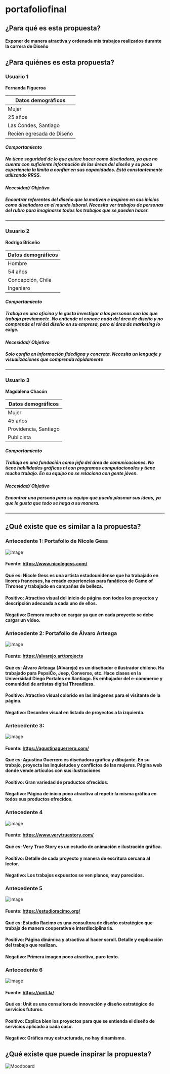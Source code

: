 # portafoliofinal
## ¿Para qué es esta propuesta?
#### Exponer de manera atractiva y ordenada mis trabajos realizados durante la carrera de Diseño

## ¿Para quiénes es esta propuesta?

### Usuario 1
**Fernanda Figueroa**

| Datos demográficos | 
| ---------------- |
| Mujer   | 
| 25 años     | 
| Las Condes, Santiago     | 
| Recién egresada de Diseño |

#### ***Comportamiento***
##### No tiene seguridad de lo que quiere hacer como diseñadora, ya que no cuenta con suficiente información de las áreas del diseño y su poca experiencia la limita a confiar en sus capacidades. Está constantemente utilizando RRSS.
#### ***Necesidad/ Objetivo***
##### Encontrar referentes del diseño que la motiven e inspiren en sus inicios como diseñadora en el mundo laboral. Necesita ver trabajos de personas del rubro para imaginarse todos los trabajos que se pueden hacer.

----
### Usuario 2
**Rodrigo Briceño**

| Datos demográficos | 
| ---------------- |
| Hombre   | 
| 54 años     | 
| Concepción, Chile     | 
| Ingeniero |

#### ***Comportamiento***
##### Trabaja en una oficina y le gusta investigar a las personas con las que trabaja previamnete. No entiende ni conoce nada del área de diseño y no comprende el rol del diseño en su empresa, pero el área de marketing lo exige.
#### ***Necesidad/ Objetivo***
##### Solo confía en información fidedigna y concreta. Necesita un lenguaje y visualizaciones que comprenda rápidamente

----
### Usuario 3
**Magdalena Chacón**

| Datos demográficos | 
| ---------------- |
| Mujer   | 
| 45 años     | 
| Providencia, Santiago     | 
| Publicista |

#### ***Comportamiento***
##### Trabaja en una fundación como jefa del área de comunicaciones. No tiene habilidades gráficas ni con programas computacionales y tiene mucho trabajo. En su equipo no se relaciona con gente jóven.
#### ***Necesidad/ Objetivo***
##### Encontrar una persona para su equipo que pueda plasmar sus ideas, ya que le gusta que todo se haga a su manera.

----
## ¿Qué existe que es similar a la propuesta?
### Antecedente 1: Portafolio de Nicole Gess
![image](https://github.com/aleschlegel/portafoliofinal/assets/91894977/b96d54bc-8d38-440e-b37a-7b7acb5f7270)
#### Fuente: https://www.nicolegess.com/
#### Qué es: Nicole Gess es una artista estadounidense que ha trabajado en licores franceses, ha creado experiencias para fanáticos de Game of Thrones y trabajado en campañas de belleza.
#### Positivo: Atractivo visual del inicio de página con todos los proyectos y descripción adecuada a cada uno de ellos.
#### Negativo: Demora mucho en cargar ya que en cada proyecto se debe cargar un vídeo.

### Antecedente 2: Portafolio de Álvaro Arteaga
![image](https://github.com/aleschlegel/portafoliofinal/assets/91894977/0a815f38-a530-4379-b0ee-e271b9373e4d)
#### Fuente: https://alvarejo.art/projects
#### Qué es: Álvaro Arteaga (Alvarejo) es un diseñador e ilustrador chileno. Ha trabajado para PepsiCo, Jeep, Converse, etc. Hace clases en la Universidad Diego Portales en Santiago. Es embajador del e-commerce y comunidad de artistas digital Threadless.
#### Positivo: Atractivo visual colorido en las imágenes para el visitante de la página.
#### Negativo: Desorden visual en listado de proyectos a la izquierda.

### Antecedente 3: 
![image](https://github.com/aleschlegel/portafoliofinal/assets/91894977/06484b0e-90c1-4efa-9ef6-e9e3b3becbb9)
#### Fuente: https://agustinaguerrero.com/
#### Qué es: Agustina Guerrero es diseñadora gráfica y dibujante. En su trabajo, proyecta las inquietudes y conflictos de las mujeres. Página web donde vende artículos con sus ilustraciones
#### Positivo: Gran variedad de productos ofrecidos.
#### Negativo: Página de inicio poco atractiva al repetir la misma gráfica en todos sus productos ofrecidos.

### Antecedente 4
![image](https://github.com/aleschlegel/portafoliofinal/assets/91894977/741fd9a5-777d-4492-bece-a145b2bac5f7)
#### Fuente: https://www.verytruestory.com/
#### Qué es: Very True Story es un estudio de animación e ilustración gráfica.
#### Positivo: Detalle de cada proyecto y manera de escritura cercana al lector.
#### Negativo: Los trabajos expuestos se ven planos, muy parecidos.

### Antecedente 5
![image](https://github.com/aleschlegel/portafoliofinal/assets/91894977/4108357f-179d-4092-8fab-426977ea666f)
#### Fuente: https://estudioracimo.org/
#### Qué es: Estudio Racimo es una consultora de diseño estratégico que trabaja de manera cooperativa e interdisciplinaria.
#### Positivo: Página dinámica y atractiva al hacer scroll. Detalle y explicación del trabajo que realizan.
#### Negativo: Primera imagen poco atractiva, puro texto.

### Antecedente 6
![image](https://github.com/aleschlegel/portafoliofinal/assets/91894977/f0f81d84-d337-4e06-bd00-e5d8db595015)
#### Fuente: https://unit.la/
#### Qué es: Unit es una consultora de innovación y diseño estratégico de servicios futuros.
#### Positivo: Explica bien los proyectos para que se entienda el diseño de servicios aplicado a cada caso.
#### Negativo: Gráfica muy estructurada, no hay dinamismo.

## ¿Qué existe que puede inspirar la propuesta?
![Moodboard](https://github.com/aleschlegel/portafoliofinal/assets/91894977/47f23d3e-5d00-47cb-9c3b-7234c5c4731f)
